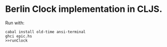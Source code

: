 # Berlin Clock implementation in CLJS.

Run with:

```
cabal install old-time ansi-terminal
ghci epic.hs
>>runClock
```
